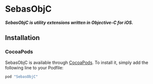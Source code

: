 SebasObjC
===

***SebasObjC is utility extensions written in Objective-C for iOS.***

## Installation

### CocoaPods

SebasObjC is available through [CocoaPods](http://cocoapods.org). To install
it, simply add the following line to your Podfile:

```ruby
pod "SebasObjC"
```
